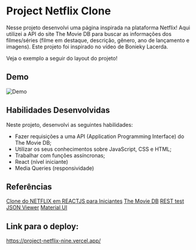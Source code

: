 # Project Netflix Clone

Nesse projeto desenvolvi uma página inspirada na plataforma Netflix! Aqui utilizei a API do site The Movie DB para buscar as informações dos filmes/séries (filme em destaque, descrição, gênero, ano de lançamento e imagens). Este projeto foi inspirado no vídeo de Bonieky Lacerda.

Veja o exemplo a seguir do layout do projeto!

## Demo

![Demo](img/video.gif)

## Habilidades Desenvolvidas

Neste projeto, desenvolvi as seguintes habilidades:

 - Fazer requisições a uma API (Application Programming Interface) do The Movie DB;
 - Utilizar os seus conhecimentos sobre JavaScript, CSS e HTML;
 - Trabalhar com funções assíncronas;
 - React (nível iniciante)
 - Media Queries (responsividade)
 
 ## Referências
 
 [Clone do NETFLIX em REACTJS para Iniciantes](https://www.youtube.com/watch?v=tBweoUiMsDg)
 [The Movie DB](https://www.themoviedb.org/documentation/api)
 [REST test](https://resttesttest.com/)
 [JSON Viewer](http://jsonviewer.stack.hu/)
 [Material UI](https://mui.com/components/material-icons/?query=navi)
 
 ## Link para o deploy:
 
 https://project-netflix-nine.vercel.app/


